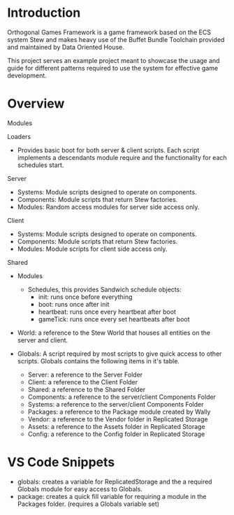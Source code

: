 # Introduction

Orthogonal Games Framework is a game framework based on the ECS system Stew and makes heavy use of the Buffet Bundle Toolchain provided and maintained by Data Oriented House.

This project serves an example project meant to showcase the usage and guide for different patterns required to use the system for effective game development.

# Overview

Modules

Loaders

- Provides basic boot for both server & client scripts. Each script implements a descendants module require and the functionality for each schedules start.

Server

- Systems: Module scripts designed to operate on components.
- Components: Module scripts that return Stew factories.
- Modules: Random access modules for server side access only.

Client

- Systems: Module scripts designed to operate on components.
- Components: Module scripts that return Stew factories.
- Modules: Module scripts for client side access only.

Shared

- Modules

  - Schedules, this provides Sandwich schedule objects:
    - init: runs once before everything
    - boot: runs once after init
    - heartbeat: runs once every heartbeat after boot
    - gameTick: runs once every set heartbeats after boot

- World: a reference to the Stew World that houses all entities on the server and client.

- Globals: A script required by most scripts to give quick access to other scripts. Globals contains the following items in it's table.
  - Server: a reference to the Server Folder
  - Client: a reference to the Client Folder
  - Shared: a reference to the Shared Folder
  - Components: a reference to the server/client Components Folder
  - Systems: a reference to the server/client Components Folder
  - Packages: a reference to the Package module created by Wally
  - Vendor: a reference to the Vendor folder in Replicated Storage
  - Assets: a reference to the Assets folder in Replicated Storage
  - Config: a reference to the Config folder in Replicated Storage

# VS Code Snippets

- globals: creates a variable for ReplicatedStorage and the a required Globals module for easy access to Globals.
- package: creates a quick fill variable for requiring a module in the Packages folder. (requires a Globals variable set)
